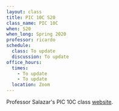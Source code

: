 ```yaml
---
layout: class
title: PIC 10C S20
class_name: PIC 10C
when: S20
when_long: Spring 2020
professor: ricardo
schedule:
  class: To update
  discussion: To update
office_hours: 
  times:
    - To update
    - To update
  location: Zoom
---
```


Professor Salazar's PIC 10C class [website](https://www.pic.ucla.edu/~rsalazar/pic10c/).
